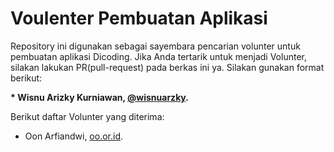 # Voulenter Pembuatan Aplikasi
Repository ini digunakan sebagai sayembara pencarian volunter untuk pembuatan aplikasi Dicoding. Jika Anda tertarik untuk menjadi Volunter, silakan lakukan PR(pull-request) pada berkas ini ya. Silakan gunakan format berikut:


**\* Wisnu Arizky Kurniawan,  [@wisnuarzky](https://www.instagram.com/wisnuarz.k/).**


Berikut daftar Volunter yang diterima:

* Oon Arfiandwi, [oo.or.id](https://oo.or.id).
